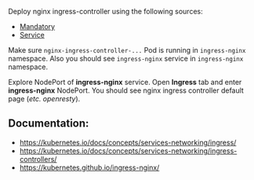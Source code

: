 
Deploy nginx ingress-controller using the following sources:
- [Mandatory](https://raw.githubusercontent.com/kubernetes/ingress-nginx/master/deploy/static/mandatory.yaml)
- [Service](https://raw.githubusercontent.com/kubernetes/ingress-nginx/master/deploy/static/provider/cloud-generic.yaml)

Make sure `nginx-ingress-controller-...` Pod is running in `ingress-nginx` namespace. Also you should see `ingress-nginx` service in `ingress-nginx` namespace.  

Explore NodePort of **ingress-nginx** service. Open **Ingress** tab and enter **ingress-nginx** NodePort. You should see nginx ingress controller default page (*etc. openresty*).   

## Documentation:
- https://kubernetes.io/docs/concepts/services-networking/ingress/
- https://kubernetes.io/docs/concepts/services-networking/ingress-controllers/
- https://kubernetes.github.io/ingress-nginx/
